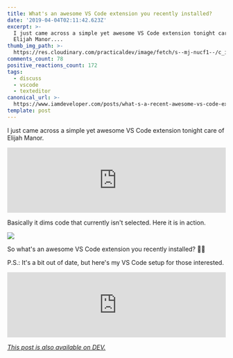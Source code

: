 ```yaml
---
title: What's an awesome VS Code extension you recently installed?
date: '2019-04-04T02:11:42.623Z'
excerpt: >-
  I just came across a simple yet awesome VS Code extension tonight care of
  Elijah Manor....
thumb_img_path: >-
  https://res.cloudinary.com/practicaldev/image/fetch/s--mj-nucf1--/c_imagga_scale,f_auto,fl_progressive,h_420,q_auto,w_1000/https://thepracticaldev.s3.amazonaws.com/i/f3b89f40dgu0qul4dmxn.png
comments_count: 78
positive_reactions_count: 172
tags:
  - discuss
  - vscode
  - texteditor
canonical_url: >-
  https://www.iamdeveloper.com/posts/what-s-a-recent-awesome-vs-code-extension-you-installed-38de/
template: post
---
```



I just came across a simple yet awesome VS Code extension tonight care of Elijah Manor.


<iframe class="liquidTag" src="https://dev.to/embed/twitter?args=1113425724466135046" style="border: 0; width: 100%;"></iframe>


Basically it dims code that currently isn't selected. Here it is in action.

![](https://thepracticaldev.s3.amazonaws.com/i/sg667uu5pqycpq6rmd5n.gif)

So what's an awesome VS Code extension you recently installed? 👨‍💻

P.S.: It's a bit out of date, but here's my VS Code setup for those interested.


<iframe class="liquidTag" src="https://dev.to/embed/link?args=https%3A%2F%2Fdev.to%2Fnickytonline%2Fmy-visual-studio-code-setup-2ima" style="border: 0; width: 100%;"></iframe>


*[This post is also available on DEV.](https://dev.to/nickytonline/what-s-a-recent-awesome-vs-code-extension-you-installed-38de)*


<script>
const parent = document.getElementsByTagName('head')[0];
const script = document.createElement('script');
script.type = 'text/javascript';
script.src = 'https://cdnjs.cloudflare.com/ajax/libs/iframe-resizer/4.1.1/iframeResizer.min.js';
script.charset = 'utf-8';
script.onload = function() {
    window.iFrameResize({}, '.liquidTag');
};
parent.appendChild(script);
</script>    
